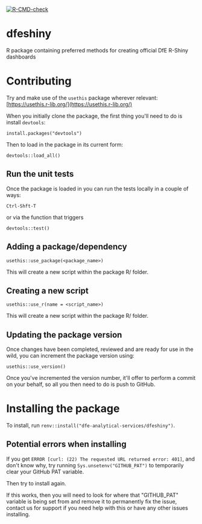  <!-- badges: start -->
  [![R-CMD-check](https://github.com/dfe-analytical-services/dfeshiny/actions/workflows/R-CMD-check.yaml/badge.svg)](https://github.com/dfe-analytical-services/dfeshiny/actions/workflows/R-CMD-check.yaml)
  <!-- badges: end -->

# dfeshiny
R package containing preferred methods for creating official DfE R-Shiny dashboards 

# Contributing

Try and make use of the `usethis` package wherever relevant: [https://usethis.r-lib.org/](https://usethis.r-lib.org/)

When you initially clone the package, the first thing you'll need to do is install `devtools`:

`install.packages("devtools")`

Then to load in the package in its current form:

`devtools::load_all()`

## Run the unit tests

Once the package is loaded in you can run the tests locally in a couple of ways:

`Ctrl-Shft-T`

or via the function that triggers

`devtools::test()`

## Adding a package/dependency

`usethis::use_package(<package_name>)`

This will create a new script within the package R/ folder.

## Creating a new script

`usethis::use_r(name = <script_name>)`

This will create a new script within the package R/ folder.


## Updating the package version

Once changes have been completed, reviewed and are ready for use in the wild, you
can increment the package version using:

`usethis::use_version()`

Once you've incremented the version number, it'll offer to perform a commit on your behalf, so all you then need to do is push to GitHub.

# Installing the package
To install, run `renv::install("dfe-analytical-services/dfeshiny")`.

## Potential errors when installing
If you get `ERROR [curl: (22) The requested URL returned error: 401]`, and don't know why, try running `Sys.unsetenv("GITHUB_PAT")` to temporarily clear your GitHub PAT variable.

Then try to install again. 

If this works, then you will need to look for where that "GITHUB_PAT" variable is being set from and remove it to permanently fix the issue, contact us for support if you need help with this or have any other issues installing.
